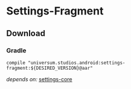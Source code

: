 Settings-Fragment
===============

## Download ##

### Gradle ###

    compile "universum.studios.android:settings-fragment:${DESIRED_VERSION}@aar"

_depends on:_
[settings-core](https://github.com/universum-studios/android_settings/tree/master/library-core)